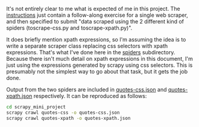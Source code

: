 It's not entirely clear to me what is expected of me in this project. The [instructions](./scrapy-mini-project.rst) just contain a follow-along exercise for a single web scraper, and then specified to submit "data scraped using the 2 different kind of spiders (toscrape-css.py and toscrape-xpath.py)".

It does briefly mention xpath expressions, so I'm assuming the idea is to write a separate scraper class replacing css selectors with xpath expressions. That's what I've done here in the [spiders](./scrapy_mini_project/scrapy_mini_project/spiders/) subdirectory. Because there isn't much detail on xpath expressions in this document, I'm just using the expressions generated by scrapy using css selectors. This is presumably not the simplest way to go about that task, but it gets the job done.

Output from the two spiders are included in [quotes-css.json](./scrapy_mini_project/quotes-css.json) and [quotes-xpath.json](./scrapy_mini_project/quotes-xpath.json) respectively. It can be reproduced as follows:

```bash
cd scrapy_mini_project
scrapy crawl quotes-css -o quotes-css.json
scrapy crawl quotes-xpath -o quotes-xpath.json
```